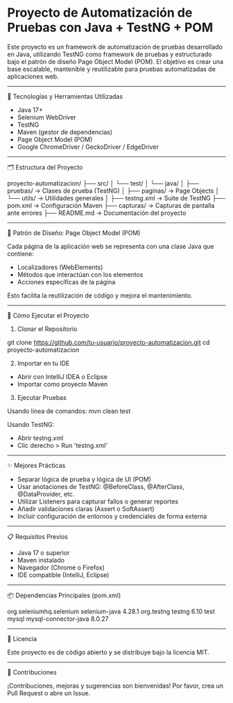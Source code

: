 
Proyecto de Automatización de Pruebas con Java + TestNG + POM
============================================================

Este proyecto es un framework de automatización de pruebas desarrollado en Java, utilizando TestNG como framework de pruebas y estructurado bajo el patrón de diseño Page Object Model (POM). El objetivo es crear una base escalable, mantenible y reutilizable para pruebas automatizadas de aplicaciones web.

------------------------------------------------------------

🧰 Tecnologías y Herramientas Utilizadas

- Java 17+
- Selenium WebDriver
- TestNG
- Maven (gestor de dependencias)
- Page Object Model (POM)
- Google ChromeDriver / GeckoDriver / EdgeDriver

------------------------------------------------------------

🗂️ Estructura del Proyecto

proyecto-automatizacion/
├── src/
│   └── test/
│       └── java/
│           ├── pruebas/           → Clases de prueba (TestNG)
│           ├── paginas/           → Page Objects
│           └── utils/             → Utilidades generales
│
├── testng.xml                     → Suite de TestNG
├── pom.xml                        → Configuración Maven
├── capturas/                      → Capturas de pantalla ante errores
├── README.md                      → Documentación del proyecto


------------------------------------------------------------

🧱 Patrón de Diseño: Page Object Model (POM)

Cada página de la aplicación web se representa con una clase Java que contiene:

- Localizadores (WebElements)
- Métodos que interactúan con los elementos
- Acciones específicas de la página

Esto facilita la reutilización de código y mejora el mantenimiento.

------------------------------------------------------------

🚀 Cómo Ejecutar el Proyecto

1. Clonar el Repositorio

git clone https://github.com/tu-usuario/proyecto-automatizacion.git
cd proyecto-automatizacion

2. Importar en tu IDE

- Abrir con IntelliJ IDEA o Eclipse
- Importar como proyecto Maven

3. Ejecutar Pruebas

Usando línea de comandos:
mvn clean test

Usando TestNG:
- Abrir testng.xml
- Clic derecho > Run 'testng.xml'

------------------------------------------------------------

✨ Mejores Prácticas

- Separar lógica de prueba y lógica de UI (POM)
- Usar anotaciones de TestNG: @BeforeClass, @AfterClass, @DataProvider, etc.
- Utilizar Listeners para capturar fallos o generar reportes
- Añadir validaciones claras (Assert o SoftAssert)
- Incluir configuración de entornos y credenciales de forma externa

------------------------------------------------------------

📋 Requisitos Previos

- Java 17 o superior
- Maven instalado
- Navegador (Chrome o Firefox)
- IDE compatible (IntelliJ, Eclipse)

------------------------------------------------------------

📦 Dependencias Principales (pom.xml)

<dependencies>
  <dependency>
    <groupId>org.seleniumhq.selenium</groupId>
    <artifactId>selenium-java</artifactId>
    <version>4.28.1</version>
  </dependency>
  <dependency>
    <groupId>org.testng</groupId>
    <artifactId>testng</artifactId>
    <version>6.10</version>
    <scope>test</scope>
  </dependency>
  <dependency>
      <groupId>mysql</groupId>
      <artifactId>mysql-connector-java</artifactId>
      <version>8.0.27</version>
     </dependency>
  <!-- ExtentReports o Allure si se desea -->
</dependencies>

------------------------------------------------------------

📄 Licencia

Este proyecto es de código abierto y se distribuye bajo la licencia MIT.

------------------------------------------------------------

🤝 Contribuciones

¡Contribuciones, mejoras y sugerencias son bienvenidas! Por favor, crea un Pull Request o abre un Issue.
